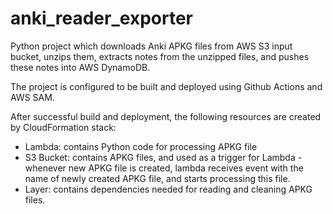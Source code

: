 # anki_reader_exporter
Python project which downloads Anki APKG files from AWS S3 input bucket, unzips them, extracts notes from the unzipped files, and pushes these notes into AWS DynamoDB.

The project is configured to be built and deployed using Github Actions and AWS SAM.

After successful build and deployment, the following resources are created by CloudFormation stack:
- Lambda: contains Python code for processing APKG file
- S3 Bucket: contains APKG files, and used as a trigger for Lambda - whenever new APKG file is created, lambda receives event with the name of newly created APKG file, and starts processing this file.
- Layer: contains dependencies needed for reading and cleaning APKG files. 

